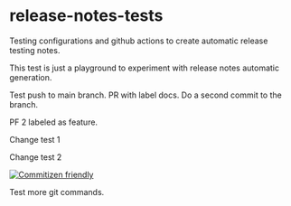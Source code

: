 # release-notes-tests
Testing configurations and github actions to create automatic release testing notes.

This test is just a playground to experiment with release notes automatic generation.

Test push to main branch.
PR with label docs.
Do a second commit to the branch.

PF 2 labeled as feature.

Change test 1

Change test 2


[![Commitizen friendly](https://img.shields.io/badge/commitizen-friendly-brightgreen.svg)](http://commitizen.github.io/cz-cli/)


Test more git commands.